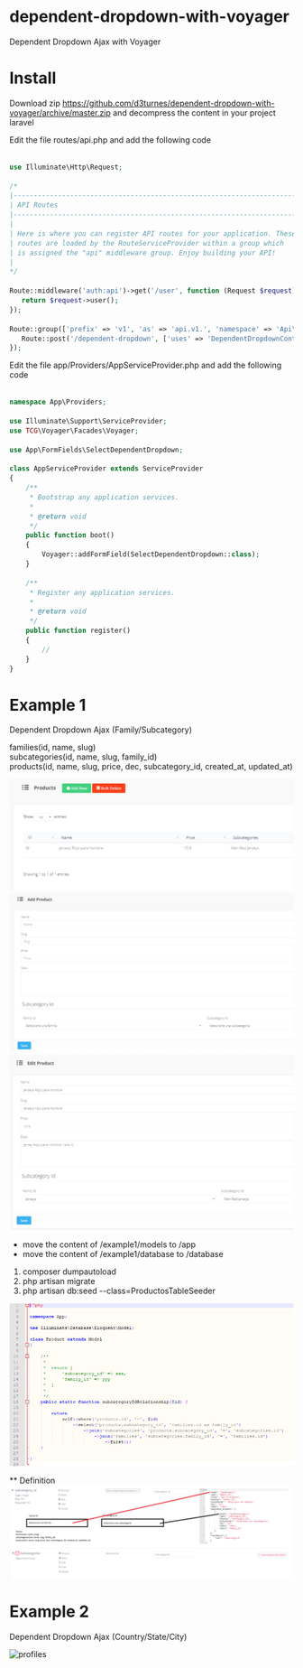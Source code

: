 # dependent-dropdown-with-voyager
Dependent Dropdown Ajax with Voyager
 
# Install
Download zip https://github.com/d3turnes/dependent-dropdown-with-voyager/archive/master.zip and decompress the content in your project laravel

Edit the file routes/api.php and add the following code

```php

use Illuminate\Http\Request;

/*
|--------------------------------------------------------------------------
| API Routes
|--------------------------------------------------------------------------
|
| Here is where you can register API routes for your application. These
| routes are loaded by the RouteServiceProvider within a group which
| is assigned the "api" middleware group. Enjoy building your API!
|
*/

Route::middleware('auth:api')->get('/user', function (Request $request) {
   return $request->user();
});

Route::group(['prefix' => 'v1', 'as' => 'api.v1.', 'namespace' => 'Api\\V1\\'], function() {
   Route::post('/dependent-dropdown', ['uses' => 'DependentDropdownController@index', 'as' => 'dropdown']);
});

```

Edit the file app/Providers/AppServiceProvider.php and add the following code

```php

namespace App\Providers;

use Illuminate\Support\ServiceProvider;
use TCG\Voyager\Facades\Voyager;

use App\FormFields\SelectDependentDropdown;

class AppServiceProvider extends ServiceProvider
{
    /**
     * Bootstrap any application services.
     *
     * @return void
     */
    public function boot()
    {
        Voyager::addFormField(SelectDependentDropdown::class);
    }

    /**
     * Register any application services.
     *
     * @return void
     */
    public function register()
    {
        //
    }
}

```

# Example 1

Dependent Dropdown Ajax (Family/Subcategory)

families(id, name, slug)  
subcategories(id, name, slug, family_id)  
products(id, name, slug, price, dec, subcategory_id, created_at, updated_at)  

![list-products](https://raw.githubusercontent.com/d3turnes/storage/master/example1/list.png?token=AH2Q7KHGDDODZTX2GUD4CJ25MZTPA)
![add-products](https://raw.githubusercontent.com/d3turnes/storage/master/example1/add_new.png?token=AH2Q7KBQCAEDSET36P32HPS5MZSOY)
![edit-products](https://raw.githubusercontent.com/d3turnes/storage/master/example1/edit.png?token=AH2Q7KEFBRQO46MDB5XSLU25MZSQM)


* move the content of /example1/models to /app
* move the content of /example1/database to /database

1. composer dumpautoload
1. php artisan migrate
2. php artisan db:seed --class=ProductosTableSeeder

![model-products](https://raw.githubusercontent.com/d3turnes/storage/master/example1/model.png?token=AH2Q7KF6CGJ6BP4N3J55ENS5MZTB4)

** Definition
![bread-products](https://raw.githubusercontent.com/d3turnes/storage/master/example1/definition.png?token=AH2Q7KAQ5H4KR2KF437JMF25MZTEC)

# Example 2

Dependent Dropdown Ajax (Country/State/City)

![profiles](https://raw.githubusercontent.com/d3turnes/dependent-dropdown-with-voyager/master/example2/profiles.png)

